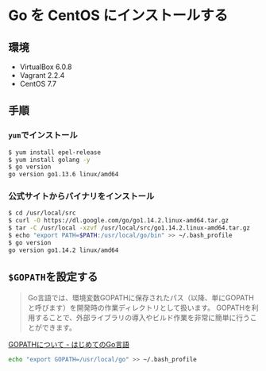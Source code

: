# Go を CentOS にインストールする

## 環境

- VirtualBox 6.0.8
- Vagrant 2.2.4
- CentOS 7.7

## 手順

### `yum`でインストール

```bash
$ yum install epel-release
$ yum install golang -y
$ go version
go version go1.13.6 linux/amd64
```

### 公式サイトからバイナリをインストール

```bash
$ cd /usr/local/src
$ curl -O https://dl.google.com/go/go1.14.2.linux-amd64.tar.gz
$ tar -C /usr/local -xzvf /usr/local/src/go1.14.2.linux-amd64.tar.gz
$ echo "export PATH=$PATH:/usr/local/go/bin" >> ~/.bash_profile
$ go version
go version go1.14.2 linux/amd64
```

## `$GOPATH`を設定する

> Go言語では、環境変数GOPATHに保存されたパス（以降、単にGOPATHと呼びます）を開発時の作業ディレクトリとして扱います。 GOPATHを利用することで、外部ライブラリの導入やビルド作業を非常に簡単に行うことができます。

[GOPATHについて - はじめてのGo言語](http://cuto.unirita.co.jp/gostudy/post/gopath/)

```bash
echo "export GOPATH=/usr/local/go" >> ~/.bash_profile
```
